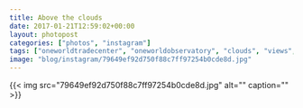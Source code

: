 ```yaml
---
title: Above the clouds
date: 2017-01-21T12:59:02+00:00
layout: photopost
categories: ["photos", "instagram"]
tags: ["oneworldtradecenter", "oneworldobservatory", "clouds", "views", "empirestatebuilding", "newyork", "nyc", "🗽"]
image: "blog/instagram/79649ef92d750f88c7ff97254b0cde8d.jpg"
---
```


{{< img src="79649ef92d750f88c7ff97254b0cde8d.jpg" alt="" caption="" >}}



